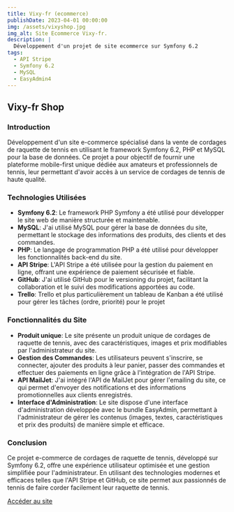 ```yaml
---
title: Vixy-fr (ecommerce)
publishDate: 2023-04-01 00:00:00
img: /assets/vixyshop.jpg
img_alt: Site Ecommerce Vixy-fr.
description: |
  Développement d'un projet de site ecommerce sur Symfony 6.2
tags:
  - API Stripe
  - Symfony 6.2
  - MySQL
  - EasyAdmin4
---
```


## Vixy-fr Shop

### Introduction

Développement d'un site e-commerce spécialisé dans la vente de cordages de raquette de tennis en utilisant le framework Symfony 6.2, PHP et MySQL pour la base de données. Ce projet a pour objectif de fournir une plateforme mobile-first unique dédiée aux amateurs et professionnels de tennis, leur permettant d'avoir accès à un service de cordages de tennis de haute qualité.

### Technologies Utilisées

* **Symfony 6.2**: Le framework PHP Symfony a été utilisé pour développer le site web de manière structurée et maintenable.
* **MySQL**: J'ai utilisé MySQL pour gérer la base de données du site, permettant le stockage des informations des produits, des clients et des commandes.
* **PHP**: Le langage de programmation PHP a été utilisé pour développer les fonctionnalités back-end du site.
* **API Stripe**: L'API Stripe a été utilisée pour la gestion du paiement en ligne, offrant une expérience de paiement sécurisée et fiable.
* **GitHub**: J'ai utilisé GitHub pour le versioning du projet, facilitant la collaboration et le suivi des modifications apportées au code.
* **Trello**: Trello et plus particulièrement un tableau de Kanban a été utilisé pour gérer les tâches (ordre, priorité) pour le projet

### Fonctionnalités du Site

* **Produit unique**: Le site présente un produit unique de cordages de raquette de tennis, avec des caractéristiques, images et prix modifiables par l'administrateur du site.
* **Gestion des Commandes**: Les utilisateurs peuvent s'inscrire, se connecter, ajouter des produits à leur panier, passer des commandes et effectuer des paiements en ligne grâce à l'intégration de l'API Stripe.
* **API MailJet**: J'ai intégré l'API de MailJet pour gérer l'emailing du site, ce qui permet d'envoyer des notifications et des informations promotionnelles aux clients enregistrés.
* **Interface d'Administration**: Le site dispose d'une interface d'administration développée avec le bundle EasyAdmin, permettant à l'administrateur de gérer les contenus (images, textes, caractéristiques et prix des produits) de manière simple et efficace.

### Conclusion

Ce projet e-commerce de cordages de raquette de tennis, développé sur Symfony 6.2, offre une expérience utilisateur optimisée et une gestion simplifiée pour l'administrateur. En utilisant des technologies modernes et efficaces telles que l'API Stripe et GitHub, ce site permet aux passionnés de tennis de faire corder facilement leur raquette de tennis.

<a href="https://shop.vixy-fr.com/produit" target="_blank">Accéder au site</a>